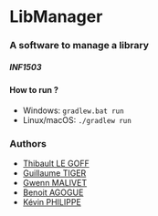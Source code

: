 # LibManager
### A software to manage a library
##### INF1503

#### How to run ?
* Windows: `gradlew.bat run`
* Linux/macOS: `./gradlew run`

### Authors
* [Thibault LE GOFF](https://www.github.com/Xorko)
* [Guillaume TIGER](https://github.com/XedSama)
* [Gwenn MALIVET](https://github.com/Gwennbzh)
* [Benoit AGOGUE](https://github.com/BzhNouille)
* [Kévin PHILIPPE](https://github.com/DeuxFois)